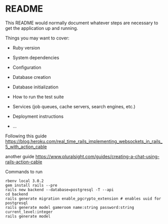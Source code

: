 # README

This README would normally document whatever steps are necessary to get the
application up and running.

Things you may want to cover:

* Ruby version

* System dependencies

* Configuration

* Database creation

* Database initialization

* How to run the test suite

* Services (job queues, cache servers, search engines, etc.)

* Deployment instructions

* ...

Following this guide https://blog.heroku.com/real_time_rails_implementing_websockets_in_rails_5_with_action_cable

another guide https://www.pluralsight.com/guides/creating-a-chat-using-rails-action-cable

Commands to run

```
rbenv local 3.0.2
gem install rails --pre
rails new backend --database=postgresql -T --api
cd backend
rails generate migration enable_pgcrypto_extension # enables uuid for postgresql
rails generate model gameroom name:string password:string current_level:integer
rails generate model 
```

